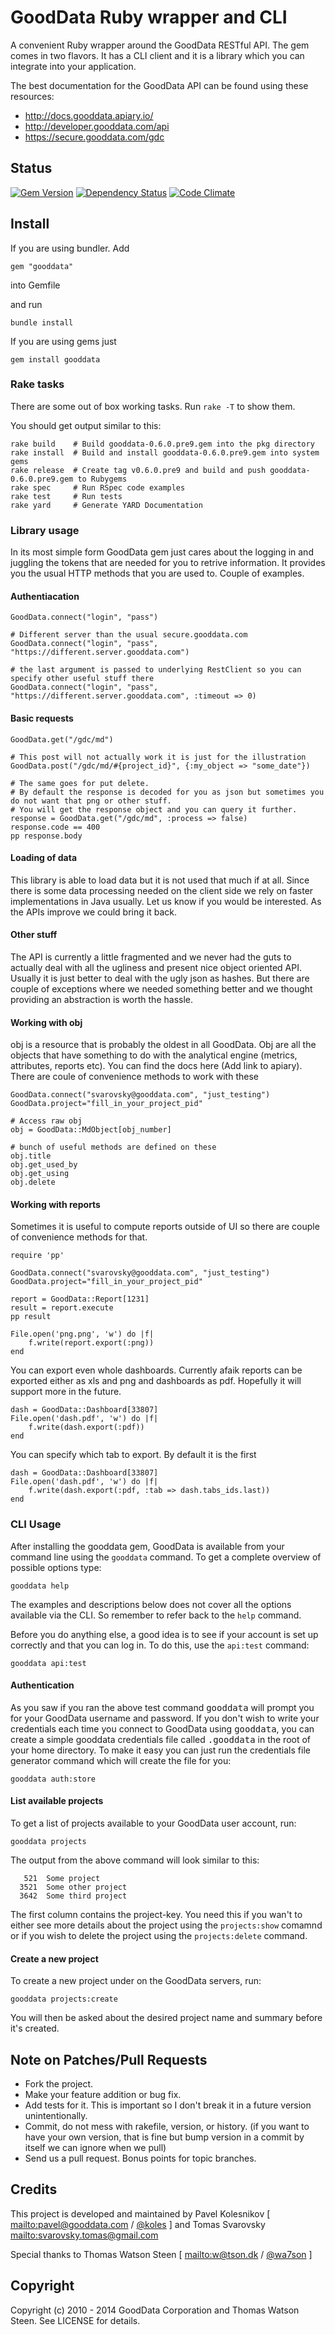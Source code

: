 # GoodData Ruby wrapper and CLI

A convenient Ruby wrapper around the GoodData RESTful API. The gem comes in two flavors.
It has a CLI client and it is a library which you can integrate into your application.

The best documentation for the GoodData API can be found using these resources:

 * http://docs.gooddata.apiary.io/
 * http://developer.gooddata.com/api
 * https://secure.gooddata.com/gdc

## Status

[![Gem Version](https://badge.fury.io/rb/gooddata.png)](http://badge.fury.io/rb/gooddata)
[![Dependency Status](https://gemnasium.com/gooddata/gooddata-ruby.png)](https://gemnasium.com/gooddata/gooddata-ruby)
[![Code Climate](https://codeclimate.com/github/gooddata/gooddata-ruby.png)](https://codeclimate.com/github/gooddata/gooddata-ruby)

## Install

If you are using bundler. Add 

    gem "gooddata"

into Gemfile 

and run 

    bundle install

If you are using gems just

    gem install gooddata

### Rake tasks

There are some out of box working tasks. Run `rake -T` to show them.

You should get output similar to this:

    rake build    # Build gooddata-0.6.0.pre9.gem into the pkg directory
    rake install  # Build and install gooddata-0.6.0.pre9.gem into system gems
    rake release  # Create tag v0.6.0.pre9 and build and push gooddata-0.6.0.pre9.gem to Rubygems
    rake spec     # Run RSpec code examples
    rake test     # Run tests
    rake yard     # Generate YARD Documentation

### Library usage


In its most simple form GoodData gem just cares about the logging in and juggling the tokens that are needed for you to retrive information. It provides you the usual HTTP methods that you are used to. Couple of examples.

#### Authentiacation

    GoodData.connect("login", "pass")

    # Different server than the usual secure.gooddata.com
    GoodData.connect("login", "pass", "https://different.server.gooddata.com")

    # the last argument is passed to underlying RestClient so you can specify other useful stuff there
    GoodData.connect("login", "pass", "https://different.server.gooddata.com", :timeout => 0)


#### Basic requests

    GoodData.get("/gdc/md")

    # This post will not actually work it is just for the illustration
    GoodData.post("/gdc/md/#{project_id}", {:my_object => "some_date"})

    # The same goes for put delete.
    # By default the response is decoded for you as json but sometimes you do not want that png or other stuff.
    # You will get the response object and you can query it further.
    response = GoodData.get("/gdc/md", :process => false)
    response.code == 400
    pp response.body

#### Loading of data

This library is able to load data but it is not used that much if at all. Since there is some data processing needed on the client side we rely on faster implementations in Java usually. Let us know if you would be interested. As the APIs improve we could bring it back.

#### Other stuff

The API is currently a little fragmented and we never had the guts to actually deal with all the ugliness and present nice object oriented API. Usually it is just better to deal with the ugly json as hashes. But there are couple of exceptions where we needed something better and we thought providing an abstraction is worth the hassle.

#### Working with obj

obj is a resource that is probably the oldest in all GoodData. Obj are all the objects that have something to do with the analytical engine (metrics, attributes, reports etc). You can find the docs here (Add link to apiary). There are coule of convenience methods to work with these

    GoodData.connect("svarovsky@gooddata.com", "just_testing")
    GoodData.project="fill_in_your_project_pid"

    # Access raw obj
    obj = GoodData::MdObject[obj_number]

    # bunch of useful methods are defined on these
    obj.title
    obj.get_used_by
    obj.get_using
    obj.delete


#### Working with reports

Sometimes it is useful to compute reports outside of UI so there are couple of convenience methods for that.

    require 'pp'

    GoodData.connect("svarovsky@gooddata.com", "just_testing")
    GoodData.project="fill_in_your_project_pid"

    report = GoodData::Report[1231]
    result = report.execute
    pp result

    File.open('png.png', 'w') do |f|
        f.write(report.export(:png))
    end

You can export even whole dashboards. Currently afaik reports can be exported either as xls and png and dashboards as pdf. Hopefully it will support more in the future.

    dash = GoodData::Dashboard[33807]
    File.open('dash.pdf', 'w') do |f|
        f.write(dash.export(:pdf))
    end

You can specify which tab to export. By default it is the first

    dash = GoodData::Dashboard[33807]
    File.open('dash.pdf', 'w') do |f|
        f.write(dash.export(:pdf, :tab => dash.tabs_ids.last))
    end

### CLI Usage

After installing the gooddata gem, GoodData is available from your command line using
the `gooddata` command. To get a complete overview of possible options type:

    gooddata help

The examples and descriptions below does not cover all the options available via the CLI.
So remember to refer back to the `help` command.

Before you do anything else, a good idea is to see if your account is set up correctly and 
that you can log in. To do this, use the `api:test` command:

    gooddata api:test

#### Authentication

As you saw if you ran the above test command <tt>gooddata</tt> will prompt you
for your GoodData username and password. If you don't wish to write your
credentials each time you connect to GoodData using <tt>gooddata</tt>, you can
create a simple gooddata credentials file called <tt>.gooddata</tt> in the root
of your home directory. To make it easy you can just run the credentials file
generator command which will create the file for you:

    gooddata auth:store

#### List available projects

To get a list of projects available to your GoodData user account, run:

    gooddata projects

The output from the above command will look similar to this:

```
   521  Some project
  3521  Some other project
  3642  Some third project
```

The first column contains the project-key. You need this if you wan't to either
see more details about the project using the `projects:show` comamnd or
if you wish to delete the project using the `projects:delete` command.

#### Create a new project

To create a new project under on the GoodData servers, run:

    gooddata projects:create

You will then be asked about the desired project name and summary before it's created.

## Note on Patches/Pull Requests
 
* Fork the project.
* Make your feature addition or bug fix.
* Add tests for it. This is important so I don't break it in a
  future version unintentionally.
* Commit, do not mess with rakefile, version, or history.
  (if you want to have your own version, that is fine but bump version in a commit by itself we can ignore when we pull)
* Send us a pull request. Bonus points for topic branches.

## Credits

This project is developed and maintained by Pavel Kolesnikov [ <mailto:pavel@gooddata.com> / [@koles](http://twitter.com/koles) ] and Tomas Svarovsky <mailto:svarovsky.tomas@gmail.com>

Special thanks to Thomas Watson Steen [ <mailto:w@tson.dk> / [@wa7son](http://twitter.com/wa7son) ]

## Copyright

Copyright (c) 2010 - 2014 GoodData Corporation and Thomas Watson Steen. See LICENSE for details.
